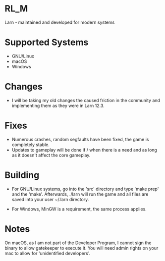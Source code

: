# RL_M
Larn - maintained and developed for modern systems

# Supported Systems

* GNU/Linux
* macOS
* Windows

# Changes

* I will be taking my old changes the caused friction in the community and implementing them
  as they were in Larn 12.3.

# Fixes

* Numerous crashes, random segfaults have been fixed, the game is completely stable.
* Updates to gameplay will be done if / when there is a need and as long as it doesn't
  affect the core gameplay.

# Building

* For GNU/Linux systems, go into the 'src' directory and type 'make prep' and the 'make'.
Afterwards, ./larn will run the game and all files are saved into your user ~/.larn directory.

* For Windows, MinGW is a requirement, the same process applies.

# Notes
On macOS, as I am not part of the Developer Program, I cannot sign the binary to allow gatekeeper to execute it.  You will need admin rights on your mac to allow for 'unidentified developers'.
